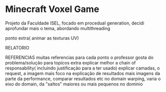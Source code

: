 # Minecraft Voxel Game

Projeto da Faculdade ISEL, focado em procedual generation, decidi aprofundar mais o tema, abordando multithreading


ponto extra( animar as texturas UV)


RELATORIO

REFERENCIAS muitas referencias para cada ponto
o professor gosta do problema/solução para topicos extra
explicar melhor a chain of responsability( incluindo justificação para a ter usado) explicar camadas, o request, a imagem
mais foco na explicação de resultados
mais imagens da parte da performance, comparar resultados etc
no domain warping, varia o eixo do domain, da "saltos" maiores ou mais pequenos no dominio

